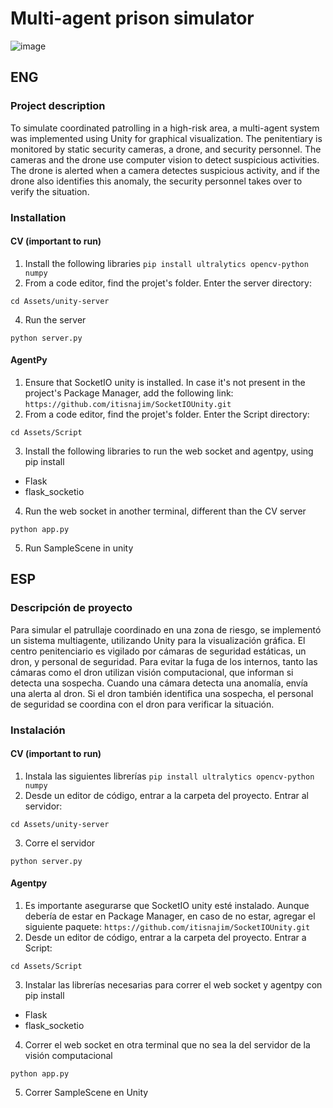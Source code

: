 # Multi-agent prison simulator
![image](https://github.com/user-attachments/assets/c37d8120-7de5-418e-be68-45aec0d99a22)
## ENG
### Project description
To simulate coordinated patrolling in a high-risk area, a multi-agent system was implemented using Unity for graphical visualization. The penitentiary is monitored by static security cameras, a drone, and security personnel.
The cameras and the drone use computer vision to detect suspicious activities. The drone is alerted when a camera detectes suspicious activity, and if the drone also identifies this anomaly, the security personnel takes over to verify the situation.
### Installation
#### CV (important to run)
1. Install the following libraries
```pip install ultralytics opencv-python numpy```
2. From a code editor, find the projet's folder. Enter the server directory:
```
cd Assets/unity-server
```
4. Run the server
```
python server.py
```
#### AgentPy
1. Ensure that SocketIO unity is installed. In case it's not present in the project's Package Manager, add the following link:
```https://github.com/itisnajim/SocketIOUnity.git```
2. From a code editor, find the projet's folder. Enter the Script directory:
```
cd Assets/Script
```
3. Install the following libraries to run the web socket and agentpy, using pip install
- Flask
- flask_socketio
4. Run the web socket in another terminal, different than the CV server
```
python app.py
```
5. Run SampleScene in unity
## ESP
### Descripción de proyecto
Para simular el patrullaje coordinado en una zona de riesgo, se implementó un sistema multiagente, utilizando Unity para la visualización gráfica.
El centro penitenciario es vigilado por cámaras de seguridad estáticas, un dron, y personal de seguridad.
Para evitar la fuga de los internos, tanto las cámaras como el dron utilizan visión computacional, que informan si detecta una sospecha.
Cuando una cámara detecta una anomalía, envía una alerta al dron. Si el dron también identifica una sospecha, el personal de seguridad se coordina con el dron para verificar la situación.
### Instalación
#### CV (important to run)
1. Instala las siguientes librerías
```pip install ultralytics opencv-python numpy```
2. Desde un editor de código, entrar a la carpeta del proyecto. Entrar al servidor:
```
cd Assets/unity-server
```
3. Corre el servidor
```
python server.py
```
#### Agentpy
1. Es importante asegurarse que SocketIO unity esté instalado. Aunque debería de estar en Package Manager, en caso de no estar, agregar el siguiente paquete:
```https://github.com/itisnajim/SocketIOUnity.git```
2. Desde un editor de código, entrar a la carpeta del proyecto. Entrar a Script:
```
cd Assets/Script
```
3. Instalar las librerías necesarias para correr el web socket y agentpy con pip install
- Flask
- flask_socketio
4. Correr el web socket en otra terminal que no sea la del servidor de la visión computacional
```
python app.py
```
5. Correr SampleScene en Unity
